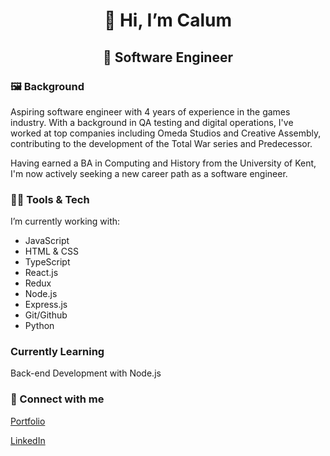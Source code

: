 <h1 align="center"> 👋 Hi, I’m Calum </h1>
<h2 align="center"> 🌱 Software Engineer </h2>

### 🖼 Background
Aspiring software engineer with 4 years of experience in the games industry. With a background in QA testing and digital operations, I've worked at top companies including Omeda Studios and Creative Assembly, contributing to the development of the Total War series and Predecessor.

Having earned a BA in Computing and History from the University of Kent, I'm now actively seeking a new career path as a software engineer.

### 🧑‍💻 Tools & Tech
I’m currently working with: 
- JavaScript
- HTML & CSS 
- TypeScript
- React.js
- Redux
- Node.js
- Express.js 
- Git/Github 
- Python 

### Currently Learning 
Back-end Development with Node.js

### 🔗 Connect with me

<a href="https://calum09.github.io/">Portfolio</a>
  
<a href="https://www.linkedin.com/in/calum-laverick-5a9133162/">LinkedIn</a>

<!---
Calum09/Calum09 is a ✨ special ✨ repository because its `README.md` (this file) appears on your GitHub profile.
You can click the Preview link to take a look at your changes.
--->
